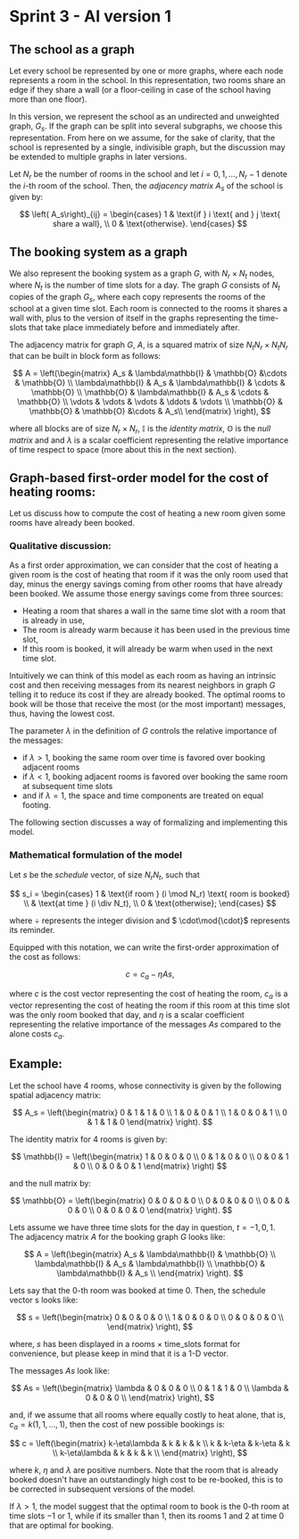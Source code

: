 # Sprint 3 - AI version 1

## The school as a graph

Let every school be represented by one or more graphs, where each node represents a room in the school. In this representation, two rooms share an edge if they share a wall (or a floor-ceiling in case of the school having more than one floor).

In this version, we represent the school as an undirected and unweighted graph, $G_s$. If the graph can be split into several subgraphs, we choose this representation. From here on we assume, for the sake of clarity, that the school is represented by a single, indivisible graph, but the discussion may be extended to multiple graphs in later versions.

Let $N_r$ be the number of rooms in the school and let $i=0, 1, ..., N_r-1$ denote the $i$-th room of the school. Then, the *adjacency matrix* $A_s$ of the school is given by:

$$
    \left( A_s\right)_{ij} =
    \begin{cases}
1 & \text{if } i \text{ and } j \text{ share a wall}, \\
0 & \text{otherwise}.
\end{cases}
$$

## The booking system as a graph

We also represent the booking system as a graph $G$, with $N_r \times N_t$ nodes, where $N_t$ is the number of time slots for a day. The graph $G$ consists of $N_t$ copies of the graph $G_s$, where each copy represents the rooms of the school at a given time slot. Each room is connected to the rooms it shares a wall with, plus to the version of itself in the graphs representing the time-slots that take place immediately before and immediately after.

The adjacency matrix for graph $G$, $A$, is a squared matrix of size $N_t N_r \times N_t N_r$ that can be built in block form as follows:

$$
A = \left(\begin{matrix}
A_s & \lambda\mathbb{I} & \mathbb{O} &\cdots & \mathbb{O} \\
\lambda\mathbb{I} & A_s & \lambda\mathbb{I} & \cdots & \mathbb{O} \\
\mathbb{O} & \lambda\mathbb{I} & A_s  & \cdots & \mathbb{O} \\
\vdots & \vdots & \vdots & \ddots & \vdots \\
\mathbb{O} & \mathbb{O} & \mathbb{O} &\cdots & A_s\\
\end{matrix} \right),
$$

where all blocks are of size $N_r \times N_r$,  $\mathbb{I}$ is the *identity matrix*, $\mathbb{O}$ is the *null matrix* and and $\lambda$ is a scalar coefficient representing the relative importance of time respect to space (more about this in the next section).

## Graph-based first-order model for the cost of heating rooms:

Let us discuss how to compute the cost of heating a new room given some rooms have already been booked.

### Qualitative discussion:

As a first order approximation, we can consider that the cost of heating a given room is the cost of heating that room if it was the only room used that day, minus the energy savings coming from other rooms that have already been booked.
We assume those energy savings come from three sources:
*  Heating a room that shares a wall in the same time slot with a room that is already in use,
* The room is already warm because it has been used in the previous time slot,
* If this room is booked, it will already be warm when used in the next time slot.

Intuitively we can think of this model as each room as having an intrinsic cost and then receiving messages from its nearest neighbors in graph $G$ telling it to reduce its cost if they are already booked. The optimal rooms to book will be those that receive the most (or the most important) messages, thus, having the lowest cost.

The parameter $\lambda$ in the definition of $G$ controls the relative importance of the messages:
- if $\lambda > 1$, booking the same room over time is favored over booking adjacent rooms
- if $\lambda < 1$, booking adjacent rooms is favored over booking the same room at subsequent time slots
- and if $\lambda = 1$, the space and time components are treated on equal footing.

The following section discusses a way of formalizing and implementing this model.


### Mathematical formulation of the model

Let $s$ be the *schedule* vector, of size $N_r N_t$, such that

$$
s_i = \begin{cases}
1 & \text{if room } (i \mod N_r) \text{ room is booked} \\
 & \text{at time } (i \div N_t), \\
0 & \text{otherwise};
\end{cases}
$$

where $\div$ represents the integer division and $ \cdot\mod{\cdot}$ represents its reminder.

Equipped with this notation, we can write the first-order approximation of the cost as follows:

$$
c = c_a - \eta As,
$$

where $c$ is the cost vector representing the cost of heating the room, $c_a$ is a vector representing the cost of heating the room if this room at this time slot was the only room booked that day, and $\eta$ is a scalar coefficient representing the relative importance of the messages $As$ compared to the alone costs $c_a$.

## Example:
Let the school have 4 rooms, whose connectivity is given by the following spatial adjacency matrix:

$$
A_s = \left(\begin{matrix}
0 & 1 & 1 & 0 \\
1 & 0 & 0 & 1 \\
1 & 0 & 0 & 1 \\
0 & 1 & 1 & 0
\end{matrix} \right).
$$

The identity matrix for 4 rooms is given by:

$$
\mathbb{I} = \left(\begin{matrix}
1 & 0 & 0 & 0 \\
0 & 1 & 0 & 0 \\
0 & 0 & 1 & 0 \\
0 & 0 & 0 & 1
\end{matrix} \right)
$$

 and the null matrix by:
 
$$
\mathbb{O} = \left(\begin{matrix}
0 & 0 & 0 & 0 \\
0 & 0 & 0 & 0 \\
0 & 0 & 0 & 0 \\
0 & 0 & 0 & 0
\end{matrix} \right).
$$

Lets assume we have three time slots for the day in question, $t=-1,0,1$. The adjacency matrix $A$ for the booking graph $G$ looks like:

$$
A = \left(\begin{matrix}
A_s & \lambda\mathbb{I} & \mathbb{O} \\
\lambda\mathbb{I} & A_s & \lambda\mathbb{I} \\
\mathbb{O} & \lambda\mathbb{I} & A_s  \\
\end{matrix} \right).
$$

Lets say that the 0-th room was booked at time 0. Then, the schedule vector s looks like:

$$
s = \left(\begin{matrix}
0 & 0 & 0 & 0 \\
1 & 0 & 0 & 0 \\
0 & 0 & 0 & 0 \\
\end{matrix} \right),
$$

where, $s$ has been displayed in a rooms $\times$ time_slots format for convenience, but please keep in mind that it is a 1-D vector.

The messages $As$ look like:

$$
As = \left(\begin{matrix}
\lambda & 0 & 0 & 0 \\
0 & 1 & 1 & 0 \\
\lambda & 0 & 0 & 0 \\
\end{matrix} \right),
$$

and, if we assume that all rooms where equally costly to heat alone, that is, $c_a = k (1,1,\dots,1)$, then the cost of new possible bookings is:

$$
c = \left(\begin{matrix}
k-\eta\lambda & k & k & k \\
k & k-\eta & k-\eta & k \\
k-\eta\lambda & k & k & k \\
\end{matrix} \right),
$$

where $k$, $\eta$ and $\lambda$ are positive numbers. Note that the room that is already booked doesn't have an outstandingly high cost to be re-booked, this is to be corrected in subsequent versions of the model.

If $\lambda > 1$, the model suggest that the optimal room to book is the 0-th room at time slots $-1$ or $1$, while if its smaller than 1, then its rooms 1 and 2 at time 0 that are optimal for booking.
